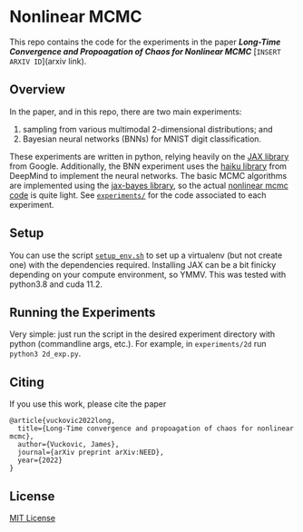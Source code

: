 # Nonlinear MCMC
This repo contains the code for the experiments in the paper ***Long-Time Convergence and Propoagation of Chaos for Nonlinear MCMC*** [`INSERT ARXIV ID`](arxiv link). 

## Overview
In the paper, and in this repo, there are two main experiments: 
1. sampling from various multimodal 2-dimensional distributions; and 
2. Bayesian neural networks (BNNs) for MNIST digit classification. 

These experiments are written in python, relying heavily on the [JAX library](https://github.com/google/jax) from Google. Additionally, the BNN experiment uses the [haiku library](https://github.com/deepmind/dm-haiku) from DeepMind to implement the neural networks. The basic MCMC algorithms are implemented using the [jax-bayes library](https://github.com/jamesvuc/jax-bayes), so the actual [nonlinear mcmc code](./experiments/nonlin_mcmc_fns.py) is quite light. See [`experiments/`](./experiments) for the code associated to each experiment.

## Setup
You can use the script [`setup_env.sh`](./setup_env.sh) to set up a virtualenv (but not create one) with the dependencies required. Installing JAX can be a bit finicky depending on your compute environment, so YMMV. This was tested with python3.8 and cuda 11.2.

## Running the Experiments
Very simple: just run the script in the desired experiment directory with python (commandline args, etc.). For example, in `experiments/2d` run `python3 2d_exp.py`.

## Citing
If you use this work, please cite the paper
```
@article{vuckovic2022long,
  title={Long-Time convergence and propoagation of chaos for nonlinear mcmc},
  author={Vuckovic, James},
  journal={arXiv preprint arXiv:NEED},
  year={2022}
}
```

## License
[MIT License](./LICENSE)
